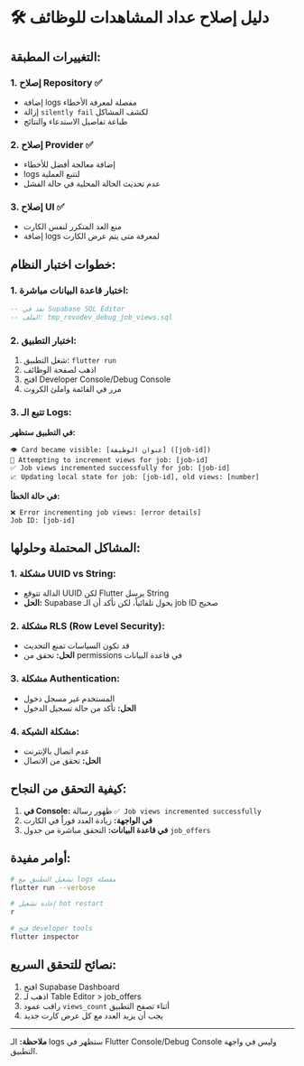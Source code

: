 # 🛠️ دليل إصلاح عداد المشاهدات للوظائف

## التغييرات المطبقة:

### 1. **إصلاح Repository** ✅
- إضافة logs مفصلة لمعرفة الأخطاء
- إزالة `silently fail` لكشف المشاكل
- طباعة تفاصيل الاستدعاء والنتائج

### 2. **إصلاح Provider** ✅
- إضافة معالجة أفضل للأخطاء
- logs لتتبع العملية
- عدم تحديث الحالة المحلية في حالة الفشل

### 3. **إصلاح UI** ✅
- منع العد المتكرر لنفس الكارت
- إضافة logs لمعرفة متى يتم عرض الكارت

## خطوات اختبار النظام:

### 1. **اختبار قاعدة البيانات مباشرة:**
```sql
-- نفذ في Supabase SQL Editor
-- الملف: tmp_rovodev_debug_job_views.sql
```

### 2. **اختبار التطبيق:**
1. شغل التطبيق: `flutter run`
2. اذهب لصفحة الوظائف
3. افتح Developer Console/Debug Console
4. مرر في القائمة واملئ الكروت

### 3. **تتبع الـ Logs:**

**في التطبيق ستظهر:**
```
👁️ Card became visible: [عنوان الوظيفة] ([job-id])
🔄 Attempting to increment views for job: [job-id]
✅ Job views incremented successfully for job: [job-id]
📈 Updating local state for job: [job-id], old views: [number]
```

**في حالة الخطأ:**
```
❌ Error incrementing job views: [error details]
Job ID: [job-id]
```

## المشاكل المحتملة وحلولها:

### 1. **مشكلة UUID vs String:**
- الدالة تتوقع UUID لكن Flutter يرسل String
- **الحل:** Supabase يحول تلقائياً، لكن تأكد أن الـ job ID صحيح

### 2. **مشكلة RLS (Row Level Security):**
- قد تكون السياسات تمنع التحديث
- **الحل:** تحقق من permissions في قاعدة البيانات

### 3. **مشكلة Authentication:**
- المستخدم غير مسجل دخول
- **الحل:** تأكد من حالة تسجيل الدخول

### 4. **مشكلة الشبكة:**
- عدم اتصال بالإنترنت
- **الحل:** تحقق من الاتصال

## كيفية التحقق من النجاح:

1. **في Console:** ظهور رسالة `✅ Job views incremented successfully`
2. **في الواجهة:** زيادة العدد فوراً في الكارت
3. **في قاعدة البيانات:** التحقق مباشرة من جدول `job_offers`

## أوامر مفيدة:

```bash
# تشغيل التطبيق مع logs مفصلة
flutter run --verbose

# إعادة تشغيل hot restart
r

# فتح developer tools
flutter inspector
```

## نصائح للتحقق السريع:

1. افتح Supabase Dashboard
2. اذهب لـ Table Editor > job_offers
3. راقب عمود `views_count` أثناء تصفح التطبيق
4. يجب أن يزيد العدد مع كل عرض كارت جديد

---

**ملاحظة:** الـ logs ستظهر في Flutter Console/Debug Console وليس في واجهة التطبيق.